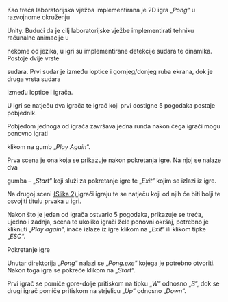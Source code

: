 
Kao treća laboratorijska vježba implementirana je 2D igra „*Pong*“ u razvojnome okruženju

Unity. Budući da je cilj laboratorijske vježbe implementirati tehniku računalne animacije u

nekome od jezika, u igri su implementirane detekcije sudara te dinamika. Postoje dvije vrste

sudara. Prvi sudar je između loptice i gornjeg/donjeg ruba ekrana, dok je druga vrsta sudara

između loptice i igrača.

U igri se natječu dva igrača te igrač koji prvi dostigne 5 pogodaka postaje pobjednik.

Pobjedom jednoga od igrača završava jedna runda nakon čega igrači mogu ponovno igrati

klikom na gumb „*Play Again*“.




Prva scena je ona koja se prikazuje nakon pokretanja igre. Na njoj se nalaze dva

gumba – „*Start*“ koji služi za pokretanje igre te „*Exit*“ kojim se izlazi iz igre.


Na drugoj sceni [(Slika](#br4)[ ](#br4)[2)](#br4)[ ](#br4)igrači igraju te se natječu koji od njih će biti bolji te osvojiti titulu prvaka u igri.

Nakon što je jedan od igrača ostvario 5 pogodaka, prikazuje se treća, ujedno i zadnja, scena te ukoliko igrači žele ponovni okršaj, potrebno je kliknuti „*Play again*“, inače izlaze iz igre klikom na „*Exit*“ ili klikom tipke „*ESC*“.


Pokretanje igre

Unutar direktorija „*Pong*“ nalazi se „*Pong.exe*“ kojega je potrebno otvoriti. Nakon toga igra se pokreće klikom na „*Start*“.


Prvi igrač se pomiče gore-dolje pritiskom na tipku „*W*“ odnosno „*S*“, dok se drugi igrač pomiče pritiskom na strjelicu „*Up*“ odnosno „*Down*“.
